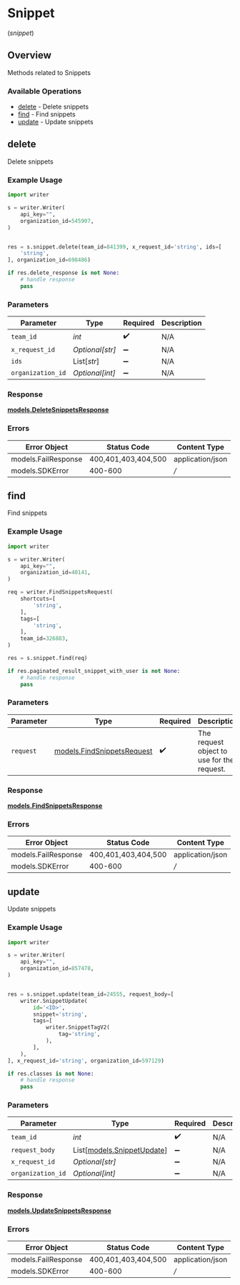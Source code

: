 # Snippet
(*snippet*)

## Overview

Methods related to Snippets

### Available Operations

* [delete](#delete) - Delete snippets
* [find](#find) - Find snippets
* [update](#update) - Update snippets

## delete

Delete snippets

### Example Usage

```python
import writer

s = writer.Writer(
    api_key="",
    organization_id=545907,
)


res = s.snippet.delete(team_id=841399, x_request_id='string', ids=[
    'string',
], organization_id=698486)

if res.delete_response is not None:
    # handle response
    pass
```

### Parameters

| Parameter          | Type               | Required           | Description        |
| ------------------ | ------------------ | ------------------ | ------------------ |
| `team_id`          | *int*              | :heavy_check_mark: | N/A                |
| `x_request_id`     | *Optional[str]*    | :heavy_minus_sign: | N/A                |
| `ids`              | List[*str*]        | :heavy_minus_sign: | N/A                |
| `organization_id`  | *Optional[int]*    | :heavy_minus_sign: | N/A                |


### Response

**[models.DeleteSnippetsResponse](../../models/deletesnippetsresponse.md)**
### Errors

| Error Object        | Status Code         | Content Type        |
| ------------------- | ------------------- | ------------------- |
| models.FailResponse | 400,401,403,404,500 | application/json    |
| models.SDKError     | 400-600             | */*                 |

## find

Find snippets

### Example Usage

```python
import writer

s = writer.Writer(
    api_key="",
    organization_id=40141,
)

req = writer.FindSnippetsRequest(
    shortcuts=[
        'string',
    ],
    tags=[
        'string',
    ],
    team_id=326883,
)

res = s.snippet.find(req)

if res.paginated_result_snippet_with_user is not None:
    # handle response
    pass
```

### Parameters

| Parameter                                                         | Type                                                              | Required                                                          | Description                                                       |
| ----------------------------------------------------------------- | ----------------------------------------------------------------- | ----------------------------------------------------------------- | ----------------------------------------------------------------- |
| `request`                                                         | [models.FindSnippetsRequest](../../models/findsnippetsrequest.md) | :heavy_check_mark:                                                | The request object to use for the request.                        |


### Response

**[models.FindSnippetsResponse](../../models/findsnippetsresponse.md)**
### Errors

| Error Object        | Status Code         | Content Type        |
| ------------------- | ------------------- | ------------------- |
| models.FailResponse | 400,401,403,404,500 | application/json    |
| models.SDKError     | 400-600             | */*                 |

## update

Update snippets

### Example Usage

```python
import writer

s = writer.Writer(
    api_key="",
    organization_id=857478,
)


res = s.snippet.update(team_id=24555, request_body=[
    writer.SnippetUpdate(
        id='<ID>',
        snippet='string',
        tags=[
            writer.SnippetTagV2(
                tag='string',
            ),
        ],
    ),
], x_request_id='string', organization_id=597129)

if res.classes is not None:
    # handle response
    pass
```

### Parameters

| Parameter                                                | Type                                                     | Required                                                 | Description                                              |
| -------------------------------------------------------- | -------------------------------------------------------- | -------------------------------------------------------- | -------------------------------------------------------- |
| `team_id`                                                | *int*                                                    | :heavy_check_mark:                                       | N/A                                                      |
| `request_body`                                           | List[[models.SnippetUpdate](../models/snippetupdate.md)] | :heavy_minus_sign:                                       | N/A                                                      |
| `x_request_id`                                           | *Optional[str]*                                          | :heavy_minus_sign:                                       | N/A                                                      |
| `organization_id`                                        | *Optional[int]*                                          | :heavy_minus_sign:                                       | N/A                                                      |


### Response

**[models.UpdateSnippetsResponse](../../models/updatesnippetsresponse.md)**
### Errors

| Error Object        | Status Code         | Content Type        |
| ------------------- | ------------------- | ------------------- |
| models.FailResponse | 400,401,403,404,500 | application/json    |
| models.SDKError     | 400-600             | */*                 |
